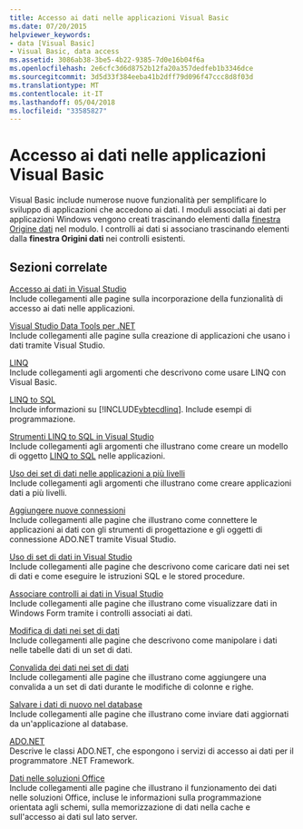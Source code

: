 ```yaml
---
title: Accesso ai dati nelle applicazioni Visual Basic
ms.date: 07/20/2015
helpviewer_keywords:
- data [Visual Basic]
- Visual Basic, data access
ms.assetid: 3086ab38-3be5-4b22-9385-7d0e16b04f6a
ms.openlocfilehash: 2e6cfc3d6d8752b12fa20a357dedfeb1b3346dce
ms.sourcegitcommit: 3d5d33f384eeba41b2dff79d096f47ccc8d8f03d
ms.translationtype: MT
ms.contentlocale: it-IT
ms.lasthandoff: 05/04/2018
ms.locfileid: "33585827"
---
```

# <a name="accessing-data-in-visual-basic-applications"></a>Accesso ai dati nelle applicazioni Visual Basic
Visual Basic include numerose nuove funzionalità per semplificare lo sviluppo di applicazioni che accedono ai dati. I moduli associati ai dati per applicazioni Windows vengono creati trascinando elementi dalla [finestra Origine dati](/visualstudio/data-tools/add-new-data-sources) nel modulo. I controlli ai dati si associano trascinando elementi dalla **finestra Origini dati** nei controlli esistenti.  
  
## <a name="related-sections"></a>Sezioni correlate  
 [Accesso ai dati in Visual Studio](/visualstudio/data-tools/)  
 Include collegamenti alle pagine sulla incorporazione della funzionalità di accesso ai dati nelle applicazioni.

 [Visual Studio Data Tools per .NET](/visualstudio/data-tools/visual-studio-data-tools-for-dotnet)  
 Include collegamenti alle pagine sulla creazione di applicazioni che usano i dati tramite Visual Studio.  
  
 [LINQ](../../visual-basic/programming-guide/language-features/linq/index.md)  
 Include collegamenti agli argomenti che descrivono come usare LINQ con Visual Basic.  
  
 [LINQ to SQL](../../framework/data/adonet/sql/linq/index.md)  
 Include informazioni su [!INCLUDE[vbtecdlinq](~/includes/vbtecdlinq-md.md)]. Include esempi di programmazione.  
  
 [Strumenti LINQ to SQL in Visual Studio](/visualstudio/data-tools/linq-to-sql-tools-in-visual-studio2)  
 Include collegamenti agli argomenti che illustrano come creare un modello di oggetto [LINQ to SQL](../../framework/data/adonet/sql/linq/index.md) nelle applicazioni.  
  
 [Uso dei set di dati nelle applicazioni a più livelli](/visualstudio/data-tools/work-with-datasets-in-n-tier-applications)  
 Include collegamenti agli argomenti che illustrano come creare applicazioni dati a più livelli.  
     
 [Aggiungere nuove connessioni](/visualstudio/data-tools/add-new-connections)  
 Include collegamenti alle pagine che illustrano come connettere le applicazioni ai dati con gli strumenti di progettazione e gli oggetti di connessione ADO.NET tramite Visual Studio.  

 [Uso di set di dati in Visual Studio](/visualstudio/data-tools/dataset-tools-in-visual-studio)  
 Include collegamenti alle pagine che descrivono come caricare dati nei set di dati e come eseguire le istruzioni SQL e le stored procedure.  
  
 [Associare controlli ai dati in Visual Studio](/visualstudio/data-tools/bind-controls-to-data-in-visual-studio)  
 Include collegamenti alle pagine che illustrano come visualizzare dati in Windows Form tramite i controlli associati ai dati.  
  
 [Modifica di dati nei set di dati](/visualstudio/data-tools/edit-data-in-datasets)  
 Include collegamenti alle pagine che descrivono come manipolare i dati nelle tabelle dati di un set di dati.  
  
 [Convalida dei dati nei set di dati](/visualstudio/data-tools/validate-data-in-datasets)  
 Include collegamenti alle pagine che illustrano come aggiungere una convalida a un set di dati durante le modifiche di colonne e righe.  
  
 [Salvare i dati di nuovo nel database](/visualstudio/data-tools/save-data-back-to-the-database)  
 Include collegamenti alle pagine che illustrano come inviare dati aggiornati da un'applicazione al database.  
  
 [ADO.NET](../../framework/data/adonet/index.md)  
 Descrive le classi ADO.NET, che espongono i servizi di accesso ai dati per il programmatore .NET Framework.

 [Dati nelle soluzioni Office](https://msdn.microsoft.com/library/xx069ybh)  
 Include collegamenti alle pagine che illustrano il funzionamento dei dati nelle soluzioni Office, incluse le informazioni sulla programmazione orientata agli schemi, sulla memorizzazione di dati nella cache e sull'accesso ai dati sul lato server.
